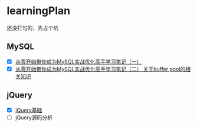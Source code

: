 # learningPlan
  还没打勾的，先占个坑
## MySQL
- [x] [从零开始带你成为MySQL实战优化高手学习笔记（一）](https://blog.csdn.net/qq_34136569/article/details/106586741)
- [x] [从零开始带你成为MySQL实战优化高手学习笔记（二） 关于buffer pool的相关知识](https://blog.csdn.net/qq_34136569/article/details/106607655)
## jQuery
- [x] [jQuery基础](https://github.com/xiuhongwu/learningPlan/blob/main/jQueryLearning/jQuery%E5%AD%A6%E4%B9%A0%E7%AC%94%E8%AE%B0.md)
- [ ] jQuery源码分析
